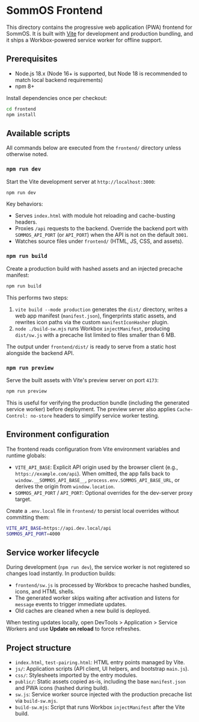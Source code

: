 # SommOS Frontend

This directory contains the progressive web application (PWA) frontend for SommOS. It is built with [Vite](https://vitejs.dev/) for development and production bundling, and it ships a Workbox-powered service worker for offline support.

## Prerequisites

- Node.js 18.x (Node 16+ is supported, but Node 18 is recommended to match local backend requirements)
- npm 8+

Install dependencies once per checkout:

```bash
cd frontend
npm install
```

## Available scripts

All commands below are executed from the `frontend/` directory unless otherwise noted.

### `npm run dev`

Start the Vite development server at `http://localhost:3000`:

```bash
npm run dev
```

Key behaviors:

- Serves `index.html` with module hot reloading and cache-busting headers.
- Proxies `/api` requests to the backend. Override the backend port with `SOMMOS_API_PORT` (or `API_PORT`) when the API is not on the default `3001`.
- Watches source files under `frontend/` (HTML, JS, CSS, and assets).

### `npm run build`

Create a production build with hashed assets and an injected precache manifest:

```bash
npm run build
```

This performs two steps:

1. `vite build --mode production` generates the `dist/` directory, writes a web app manifest (`manifest.json`), fingerprints static assets, and rewrites icon paths via the custom `manifestIconHasher` plugin.
2. `node ./build-sw.mjs` runs Workbox `injectManifest`, producing `dist/sw.js` with a precache list limited to files smaller than 6 MB.

The output under `frontend/dist/` is ready to serve from a static host alongside the backend API.

### `npm run preview`

Serve the built assets with Vite's preview server on port `4173`:

```bash
npm run preview
```

This is useful for verifying the production bundle (including the generated service worker) before deployment. The preview server also applies `Cache-Control: no-store` headers to simplify service worker testing.

## Environment configuration

The frontend reads configuration from Vite environment variables and runtime globals:

- `VITE_API_BASE`: Explicit API origin used by the browser client (e.g., `https://example.com/api`). When omitted, the app falls back to `window.__SOMMOS_API_BASE__`, `process.env.SOMMOS_API_BASE_URL`, or derives the origin from `window.location`.
- `SOMMOS_API_PORT` / `API_PORT`: Optional overrides for the dev-server proxy target.

Create a `.env.local` file in `frontend/` to persist local overrides without committing them:

```bash
VITE_API_BASE=https://api.dev.local/api
SOMMOS_API_PORT=4000
```

## Service worker lifecycle

During development (`npm run dev`), the service worker is not registered so changes load instantly. In production builds:

- `frontend/sw.js` is processed by Workbox to precache hashed bundles, icons, and HTML shells.
- The generated worker skips waiting after activation and listens for `message` events to trigger immediate updates.
- Old caches are cleaned when a new build is deployed.

When testing updates locally, open DevTools > Application > Service Workers and use **Update on reload** to force refreshes.

## Project structure

- `index.html`, `test-pairing.html`: HTML entry points managed by Vite.
- `js/`: Application scripts (API client, UI helpers, and bootstrap `main.js`).
- `css/`: Stylesheets imported by the entry modules.
- `public/`: Static assets copied as-is, including the base `manifest.json` and PWA icons (hashed during build).
- `sw.js`: Service worker source injected with the production precache list via `build-sw.mjs`.
- `build-sw.mjs`: Script that runs Workbox `injectManifest` after the Vite build.


